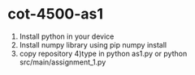 # cot-4500-as1

1) Install python in your device
2) Install numpy library using pip numpy install
3) copy repository 
4)type in python as1.py or python src/main/assignment_1.py
